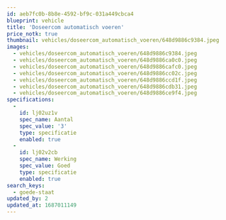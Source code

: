 ```yaml
---
id: aeb7fc0b-8b8e-4592-bf9c-031a449cbca4
blueprint: vehicle
title: 'Doseercom automatisch voeren'
price_notk: true
thumbnail: vehicles/doseercom_automatisch_voeren/648d9886c9384.jpeg
images:
  - vehicles/doseercom_automatisch_voeren/648d9886c9384.jpeg
  - vehicles/doseercom_automatisch_voeren/648d9886ca0c0.jpeg
  - vehicles/doseercom_automatisch_voeren/648d9886cafc0.jpeg
  - vehicles/doseercom_automatisch_voeren/648d9886cc02c.jpeg
  - vehicles/doseercom_automatisch_voeren/648d9886ccd1f.jpeg
  - vehicles/doseercom_automatisch_voeren/648d9886cdb31.jpeg
  - vehicles/doseercom_automatisch_voeren/648d9886ce9f4.jpeg
specifications:
  -
    id: lj02uz1v
    spec_name: Aantal
    spec_value: '3'
    type: specificatie
    enabled: true
  -
    id: lj02v2cb
    spec_name: Werking
    spec_value: Goed
    type: specificatie
    enabled: true
search_keys:
  - goede-staat
updated_by: 2
updated_at: 1687011149
---
```

